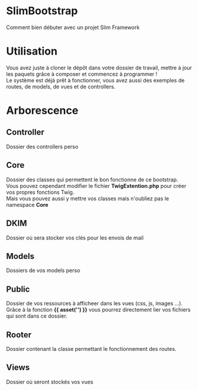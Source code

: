 # SlimBootstrap
Comment bien débuter avec un projet Slim Framework

# Utilisation
Vous avez juste à cloner le dépôt dans votre dossier de travail, mettre à jour les paquets grâce à composer et commencez à programmer !      
Le système est déjà prêt à fonctionner, vous avez aussi des exemples de routes, de models, de vues et de controllers.

# Arborescence

## Controller
Dossier des controllers perso
 
## Core
Dossier des classes qui permettent le bon fonctionne de ce bootstrap.     
Vous pouvez cependant modifier le fichier **TwigExtention.php** pour créer vos propres fonctions Twig.        
Mais vous pouvez aussi y mettre vos classes mais n'oubliez pas le namespace **Core**

## DKIM
Dossier où sera stocker vos clés pour les envois de mail

## Models
Dossiers de vos models perso

## Public
Dossier de vos ressources à afficheer dans les vues (css, js, images ...). Grâce à la fonction **{{ asset('') }}** vous pourrez directement lier vos fichiers qui sont dans ce dossier.

## Rooter
Dossier contenant la classe permettant le fonctionnement des routes.

## Views
Dossier où seront stockés vos vues
